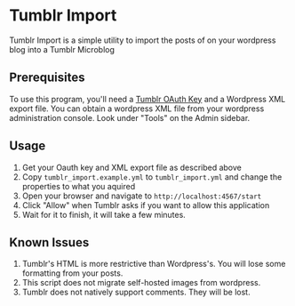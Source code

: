 # Tumblr Import

Tumblr Import is a simple utility to import the posts of on your wordpress blog into a Tumblr Microblog

## Prerequisites

To use this program, you'll need a [Tumblr OAuth Key](http://www.tumblr.com/oauth/apps) and a Wordpress XML export file.
You can obtain a wordpress XML file from  your wordpress administration console. Look under "Tools" on the Admin sidebar.

## Usage

1. Get your Oauth key and XML export file as described above
2. Copy `tumblr_import.example.yml` to `tumblr_import.yml` and change the properties to what you aquired
3. Open your browser and navigate to `http://localhost:4567/start`
4. Click "Allow" when Tumblr asks if you want to allow this application
5. Wait for it to finish, it will take a few minutes.

## Known Issues

1. Tumblr's HTML is more restrictive than Wordpress's. You will lose some formatting from your posts.
2. This script does not migrate self-hosted images from wordpress.
3. Tumblr does not natively support comments. They will be lost.